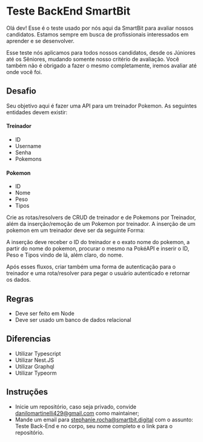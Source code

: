 # Teste BackEnd SmartBit

Olá dev! Esse é o teste usado por nós aqui da SmartBit para avaliar nossos candidatos. Estamos sempre em busca de profissionais interessados em aprender e se desenvolver.

Esse teste nós aplicamos para todos nossos candidatos, desde os Júniores até os Sêniores, mudando somente nosso critério de avaliação. Você também não é obrigado a fazer o mesmo completamente, iremos avaliar até onde você foi.

##  Desafio

Seu objetivo aqui é fazer uma API para um treinador Pokemon. As seguintes entidades devem existir:

#### Treinador

- ID
- Username
- Senha
- Pokemons

#### Pokemon

- ID
- Nome
- Peso
- Tipos

Crie as rotas/resolvers de CRUD de treinador e de Pokemons por Treinador, além da inserção/remoção de um Pokemon por treinador. A inserção de um pokemon em um treinador deve ser da seguinte Forma:

A inserção deve receber o ID do treinador e o exato nome do pokemon, a partir do nome do pokemon, procurar o mesmo na PokéAPI e inserir o ID, Peso e Tipos vindo de lá, além claro, do nome.

Após esses fluxos, criar também uma forma de autenticação para o treinador e uma rota/resolver para pegar o usuário autenticado e retornar os dados.

## Regras

- Deve ser feito em Node
- Deve ser usado um banco de dados relacional

## Diferencias

- Utilizar Typescript
- Utilizar Nest.JS
- Utilizar Graphql
- Utilizar Typeorm

## Instruções

- Inicie um repositório, caso seja privado, convide danilomartinelli429@gmail.com como maintainer;
- Mande um email para stephanie.rocha@smartbit.digital com o assunto: Teste Back-End e no corpo, seu nome completo e o link para o repositório.
